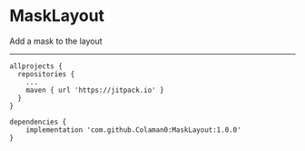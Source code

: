 # MaskLayout
Add a mask to the layout

---
```
allprojects {
  repositories {
    ...
    maven { url 'https://jitpack.io' }
  }
}
```

```
dependencies {
    implementation 'com.github.Colaman0:MaskLayout:1.0.0'
}
```

